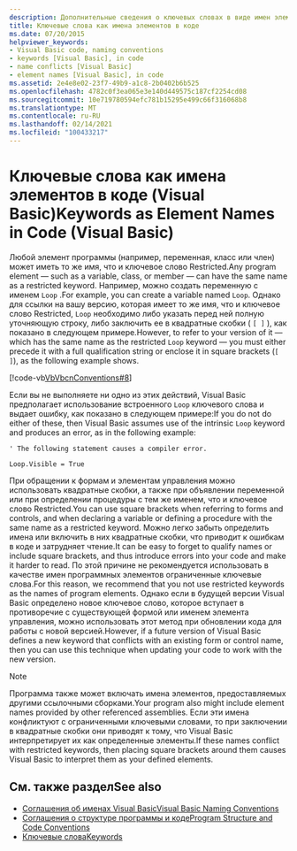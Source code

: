 ```yaml
---
description: Дополнительные сведения о ключевых словах в виде имен элементов в коде (Visual Basic)
title: Ключевые слова как имена элементов в коде
ms.date: 07/20/2015
helpviewer_keywords:
- Visual Basic code, naming conventions
- keywords [Visual Basic], in code
- name conflicts [Visual Basic]
- element names [Visual Basic], in code
ms.assetid: 2e4e8e02-23f7-49b9-a1c8-2b0402b6b525
ms.openlocfilehash: 4782c0f3ea065e3e140d449575c187cf2254cd08
ms.sourcegitcommit: 10e719780594efc781b15295e499c66f316068b8
ms.translationtype: MT
ms.contentlocale: ru-RU
ms.lasthandoff: 02/14/2021
ms.locfileid: "100433217"
---
```

# <a name="keywords-as-element-names-in-code-visual-basic"></a><span data-ttu-id="eeb13-103">Ключевые слова как имена элементов в коде (Visual Basic)</span><span class="sxs-lookup"><span data-stu-id="eeb13-103">Keywords as Element Names in Code (Visual Basic)</span></span>

<span data-ttu-id="eeb13-104">Любой элемент программы (например, переменная, класс или член) может иметь то же имя, что и ключевое слово Restricted.</span><span class="sxs-lookup"><span data-stu-id="eeb13-104">Any program element — such as a variable, class, or member — can have the same name as a restricted keyword.</span></span> <span data-ttu-id="eeb13-105">Например, можно создать переменную с именем `Loop` .</span><span class="sxs-lookup"><span data-stu-id="eeb13-105">For example, you can create a variable named `Loop`.</span></span> <span data-ttu-id="eeb13-106">Однако для ссылки на вашу версию, которая имеет то же имя, что и ключевое слово Restricted, `Loop` необходимо либо указать перед ней полную уточняющую строку, либо заключить ее в квадратные скобки ( `[ ]` ), как показано в следующем примере.</span><span class="sxs-lookup"><span data-stu-id="eeb13-106">However, to refer to your version of it — which has the same name as the restricted `Loop` keyword — you must either precede it with a full qualification string or enclose it in square brackets (`[ ]`), as the following example shows.</span></span>  
  
 [!code-vb[VbVbcnConventions#8](~/samples/snippets/visualbasic/VS_Snippets_VBCSharp/VbVbcnConventions/VB/Class1.vb#8)]  
  
 <span data-ttu-id="eeb13-107">Если вы не выполняете ни одно из этих действий, Visual Basic предполагает использование встроенного `Loop` ключевого слова и выдает ошибку, как показано в следующем примере:</span><span class="sxs-lookup"><span data-stu-id="eeb13-107">If you do not do either of these, then Visual Basic assumes use of the intrinsic `Loop` keyword and produces an error, as in the following example:</span></span>  
  
 `' The following statement causes a compiler error.`  
  
 `Loop.Visible = True`  
  
 <span data-ttu-id="eeb13-108">При обращении к формам и элементам управления можно использовать квадратные скобки, а также при объявлении переменной или при определении процедуры с тем же именем, что и ключевое слово Restricted.</span><span class="sxs-lookup"><span data-stu-id="eeb13-108">You can use square brackets when referring to forms and controls, and when declaring a variable or defining a procedure with the same name as a restricted keyword.</span></span> <span data-ttu-id="eeb13-109">Можно легко забыть определить имена или включить в них квадратные скобки, что приводит к ошибкам в коде и затрудняет чтение.</span><span class="sxs-lookup"><span data-stu-id="eeb13-109">It can be easy to forget to qualify names or include square brackets, and thus introduce errors into your code and make it harder to read.</span></span> <span data-ttu-id="eeb13-110">По этой причине не рекомендуется использовать в качестве имен программных элементов ограниченные ключевые слова.</span><span class="sxs-lookup"><span data-stu-id="eeb13-110">For this reason, we recommend that you not use restricted keywords as the names of program elements.</span></span> <span data-ttu-id="eeb13-111">Однако если в будущей версии Visual Basic определено новое ключевое слово, которое вступает в противоречие с существующей формой или именем элемента управления, можно использовать этот метод при обновлении кода для работы с новой версией.</span><span class="sxs-lookup"><span data-stu-id="eeb13-111">However, if a future version of Visual Basic defines a new keyword that conflicts with an existing form or control name, then you can use this technique when updating your code to work with the new version.</span></span>  
  
> [!NOTE]
> <span data-ttu-id="eeb13-112">Программа также может включать имена элементов, предоставляемых другими ссылочными сборками.</span><span class="sxs-lookup"><span data-stu-id="eeb13-112">Your program also might include element names provided by other referenced assemblies.</span></span> <span data-ttu-id="eeb13-113">Если эти имена конфликтуют с ограниченными ключевыми словами, то при заключении в квадратные скобки они приводят к тому, что Visual Basic интерпретирует их как определенные элементы.</span><span class="sxs-lookup"><span data-stu-id="eeb13-113">If these names conflict with restricted keywords, then placing square brackets around them causes Visual Basic to interpret them as your defined elements.</span></span>  
  
## <a name="see-also"></a><span data-ttu-id="eeb13-114">См. также раздел</span><span class="sxs-lookup"><span data-stu-id="eeb13-114">See also</span></span>

- [<span data-ttu-id="eeb13-115">Соглашения об именах Visual Basic</span><span class="sxs-lookup"><span data-stu-id="eeb13-115">Visual Basic Naming Conventions</span></span>](naming-conventions.md)
- [<span data-ttu-id="eeb13-116">Соглашения о структуре программы и коде</span><span class="sxs-lookup"><span data-stu-id="eeb13-116">Program Structure and Code Conventions</span></span>](program-structure-and-code-conventions.md)
- [<span data-ttu-id="eeb13-117">Ключевые слова</span><span class="sxs-lookup"><span data-stu-id="eeb13-117">Keywords</span></span>](../../language-reference/keywords/index.md)
